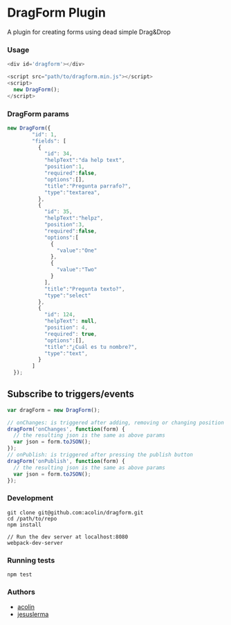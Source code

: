 # DragForm Plugin

A plugin for creating forms using dead simple Drag&Drop

### Usage

```javascript
<div id='dragform'></div>

<script src="path/to/dragform.min.js"></script>
<script>
  new DragForm();
</script>
```

### DragForm params

```javascript
new DragForm({
        "id": 1,
        "fields": [
          {
            "id": 34,
            "helpText":"da help text",
            "position":1,
            "required":false,
            "options":[],
            "title":"Pregunta parrafo?",
            "type":"textarea",
          },
          {
            "id": 35,
            "helpText":"helpz",
            "position":3,
            "required":false,
            "options":[
              {
                "value":"One"
              },
              {
                "value":"Two"
              }
            ],
            "title":"Pregunta texto?",
            "type":"select"
          },
          {
            "id": 124,
            "helpText": null,
            "position": 4,
            "required": true,
            "options":[],
            "title":"¿Cuál es tu nombre?",
            "type":"text",
          }
        ]
  });
```

## Subscribe to triggers/events
```javascript
var dragForm = new DragForm();

// onChanges: is triggered after adding, removing or changing position or content of a question.
dragForm('onChanges', function(form) {
  // the resulting json is the same as above params
  var json = form.toJSON();
});
// onPublish: is triggered after pressing the publish button
dragForm('onPublish', function(form) {
  // the resulting json is the same as above params
  var json = form.toJSON();
});
```

### Development

```
git clone git@github.com:acolin/dragform.git
cd /path/to/repo
npm install

// Run the dev server at localhost:8080
webpack-dev-server
```

### Running tests

```
npm test
```

### Authors
* [acolin](https://github.com/acolin)
* [jesuslerma](https://github.com/jesuslerma)
